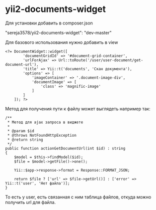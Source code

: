 # yii2-documents-widget

Для установки добавить в composer.json 

"sereja3578/yii2-documents-widget": "dev-master"

Для базового использования нужно добавить в view

	<?= DocumentWidget::widget([
            'documentGridId' => '#document-grid-container',
            'urlForAjax' => Url::toRoute('/user/user-document/get-document-url'),
            'title' => Yii::t('documents', 'Скан документа'),
            'options' => [
                'imageContainer' => '.document-image-div',
                'documentImage' => [
                    'class' => 'magnific-image'
                ]
            ]
        ]); ?>

Метод для получения пути к файлу может выглядеть например так:

    /**
     * Метод для ajax запроса в виджете
     *
     * @param $id
     * @throws NotFoundHttpException
     * @return string
     */
    public function actionGetDocumentUrl(int $id) : string
    {
        $model = $this->findModel($id);
        $file = $model->getFile()->one();

        Yii::$app->response->format = Response::FORMAT_JSON;

        return $file ? ['url' => $file->getUrl()] : ['error' => Yii::t('user', 'Нет файла')];
    }

То есть у user, есть связанная с ним таблица файлов, откуда можно получить url для файла.
